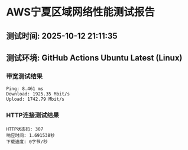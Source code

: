 # AWS宁夏区域网络性能测试报告
## 测试时间: 2025-10-12 21:11:35
## 测试环境: GitHub Actions Ubuntu Latest (Linux)

### 带宽测试结果
```
Ping: 8.461 ms
Download: 1925.35 Mbit/s
Upload: 1742.79 Mbit/s
```

### HTTP连接测试结果
```
HTTP状态码: 307
响应时间: 1.691538秒
下载速度: 0字节/秒
```

